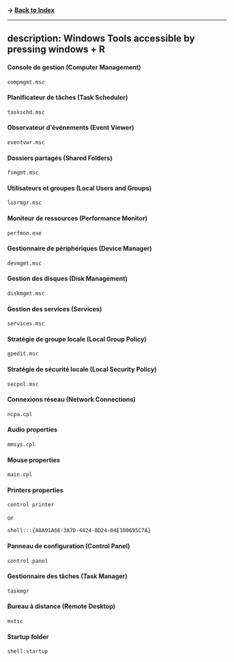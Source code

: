 
**-> [Back to Index](./README.md)**

---
description: Windows Tools accessible by pressing windows + R
---

#### Console de gestion (Computer Management)

```shell
compmgmt.msc
```

#### Planificateur de tâches (Task Scheduler)

```shell
taskschd.msc
```

#### Observateur d'événements (Event Viewer)

```shell
eventvwr.msc
```

#### Dossiers partagés (Shared Folders)

```shell
fsmgmt.msc
```

#### Utilisateurs et groupes (Local Users and Groups)

```shell
lusrmgr.msc
```

#### Moniteur de ressources (Performance Monitor)

```shell
perfmon.exe
```

#### Gestionnaire de périphériques (Device Manager)

```shell
devmgmt.msc
```

#### Gestion des disques (Disk Management)

```shell
diskmgmt.msc
```

#### Gestion des services (Services)

```shell
services.msc
```

#### Stratégie de groupe locale (Local Group Policy)

```shell
gpedit.msc
```

#### Stratégie de sécurité locale (Local Security Policy)

```shell
secpol.msc
```

#### Connexions réseau (Network Connections)

```shell
ncpa.cpl
```

#### Audio properties

```shell
mmsys.cpl
```

#### Mouse properties

```shell
main.cpl
```

#### Printers properties

```shell
control printer
```

or

```shell
shell:::{A8A91A66-3A7D-4424-8D24-04E180695C7A}
```

#### Panneau de configuration (Control Panel)

```shell
control panel
```

#### Gestionnaire des tâches (Task Manager)

```shell
taskmgr
```

#### Bureau à distance (Remote Desktop)

```shell
mstsc
```

#### Startup folder

```shell
shell:startup
```
